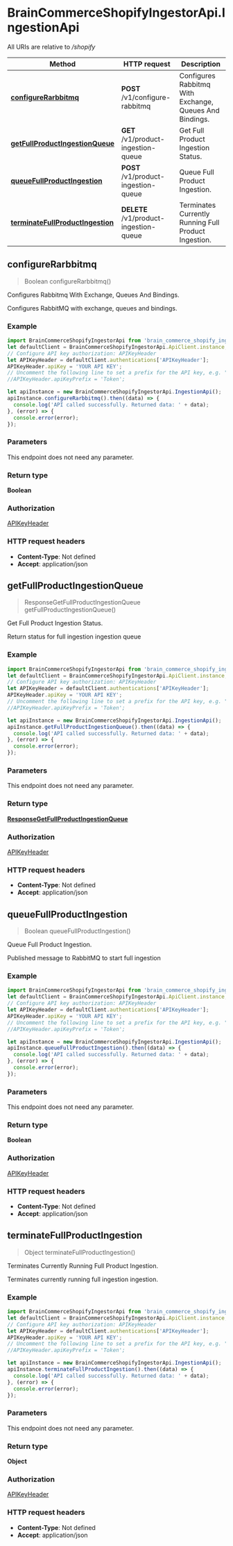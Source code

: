 # BrainCommerceShopifyIngestorApi.IngestionApi

All URIs are relative to */shopify*

Method | HTTP request | Description
------------- | ------------- | -------------
[**configureRarbbitmq**](IngestionApi.md#configureRarbbitmq) | **POST** /v1/configure-rabbitmq | Configures Rabbitmq With Exchange, Queues And Bindings.
[**getFullProductIngestionQueue**](IngestionApi.md#getFullProductIngestionQueue) | **GET** /v1/product-ingestion-queue | Get Full Product Ingestion Status.
[**queueFullProductIngestion**](IngestionApi.md#queueFullProductIngestion) | **POST** /v1/product-ingestion-queue | Queue Full Product Ingestion.
[**terminateFullProductIngestion**](IngestionApi.md#terminateFullProductIngestion) | **DELETE** /v1/product-ingestion-queue | Terminates Currently Running Full Product Ingestion.



## configureRarbbitmq

> Boolean configureRarbbitmq()

Configures Rabbitmq With Exchange, Queues And Bindings.

Configures RabbitMQ with exchange, queues and bindings.

### Example

```javascript
import BrainCommerceShopifyIngestorApi from 'brain_commerce_shopify_ingestor_api';
let defaultClient = BrainCommerceShopifyIngestorApi.ApiClient.instance;
// Configure API key authorization: APIKeyHeader
let APIKeyHeader = defaultClient.authentications['APIKeyHeader'];
APIKeyHeader.apiKey = 'YOUR API KEY';
// Uncomment the following line to set a prefix for the API key, e.g. "Token" (defaults to null)
//APIKeyHeader.apiKeyPrefix = 'Token';

let apiInstance = new BrainCommerceShopifyIngestorApi.IngestionApi();
apiInstance.configureRarbbitmq().then((data) => {
  console.log('API called successfully. Returned data: ' + data);
}, (error) => {
  console.error(error);
});

```

### Parameters

This endpoint does not need any parameter.

### Return type

**Boolean**

### Authorization

[APIKeyHeader](../README.md#APIKeyHeader)

### HTTP request headers

- **Content-Type**: Not defined
- **Accept**: application/json


## getFullProductIngestionQueue

> ResponseGetFullProductIngestionQueue getFullProductIngestionQueue()

Get Full Product Ingestion Status.

Return status for full ingestion ingestion queue

### Example

```javascript
import BrainCommerceShopifyIngestorApi from 'brain_commerce_shopify_ingestor_api';
let defaultClient = BrainCommerceShopifyIngestorApi.ApiClient.instance;
// Configure API key authorization: APIKeyHeader
let APIKeyHeader = defaultClient.authentications['APIKeyHeader'];
APIKeyHeader.apiKey = 'YOUR API KEY';
// Uncomment the following line to set a prefix for the API key, e.g. "Token" (defaults to null)
//APIKeyHeader.apiKeyPrefix = 'Token';

let apiInstance = new BrainCommerceShopifyIngestorApi.IngestionApi();
apiInstance.getFullProductIngestionQueue().then((data) => {
  console.log('API called successfully. Returned data: ' + data);
}, (error) => {
  console.error(error);
});

```

### Parameters

This endpoint does not need any parameter.

### Return type

[**ResponseGetFullProductIngestionQueue**](ResponseGetFullProductIngestionQueue.md)

### Authorization

[APIKeyHeader](../README.md#APIKeyHeader)

### HTTP request headers

- **Content-Type**: Not defined
- **Accept**: application/json


## queueFullProductIngestion

> Boolean queueFullProductIngestion()

Queue Full Product Ingestion.

Published message to RabbitMQ to start full ingestion

### Example

```javascript
import BrainCommerceShopifyIngestorApi from 'brain_commerce_shopify_ingestor_api';
let defaultClient = BrainCommerceShopifyIngestorApi.ApiClient.instance;
// Configure API key authorization: APIKeyHeader
let APIKeyHeader = defaultClient.authentications['APIKeyHeader'];
APIKeyHeader.apiKey = 'YOUR API KEY';
// Uncomment the following line to set a prefix for the API key, e.g. "Token" (defaults to null)
//APIKeyHeader.apiKeyPrefix = 'Token';

let apiInstance = new BrainCommerceShopifyIngestorApi.IngestionApi();
apiInstance.queueFullProductIngestion().then((data) => {
  console.log('API called successfully. Returned data: ' + data);
}, (error) => {
  console.error(error);
});

```

### Parameters

This endpoint does not need any parameter.

### Return type

**Boolean**

### Authorization

[APIKeyHeader](../README.md#APIKeyHeader)

### HTTP request headers

- **Content-Type**: Not defined
- **Accept**: application/json


## terminateFullProductIngestion

> Object terminateFullProductIngestion()

Terminates Currently Running Full Product Ingestion.

Terminates currently running full ingestion ingestion.

### Example

```javascript
import BrainCommerceShopifyIngestorApi from 'brain_commerce_shopify_ingestor_api';
let defaultClient = BrainCommerceShopifyIngestorApi.ApiClient.instance;
// Configure API key authorization: APIKeyHeader
let APIKeyHeader = defaultClient.authentications['APIKeyHeader'];
APIKeyHeader.apiKey = 'YOUR API KEY';
// Uncomment the following line to set a prefix for the API key, e.g. "Token" (defaults to null)
//APIKeyHeader.apiKeyPrefix = 'Token';

let apiInstance = new BrainCommerceShopifyIngestorApi.IngestionApi();
apiInstance.terminateFullProductIngestion().then((data) => {
  console.log('API called successfully. Returned data: ' + data);
}, (error) => {
  console.error(error);
});

```

### Parameters

This endpoint does not need any parameter.

### Return type

**Object**

### Authorization

[APIKeyHeader](../README.md#APIKeyHeader)

### HTTP request headers

- **Content-Type**: Not defined
- **Accept**: application/json


